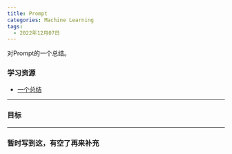 ```yaml
---
title: Prompt
categories: Machine Learning
tags:
  - 2022年12月07日
---
```


对Prompt的一个总结。


### **学习资源**

* [一个总结](https://zhuanlan.zhihu.com/p/442486331)
___


### **目标**

---


### 暂时写到这，有空了再来补充